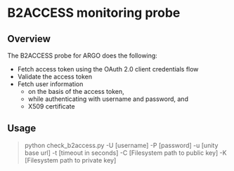 # B2ACCESS monitoring probe

## Overview
The B2ACCESS probe for ARGO does the following:

- Fetch access token using the OAuth 2.0 client credentials flow
- Validate the access token
- Fetch user information 
  - on the basis of the access token,
  - while authenticating with username and password, and
  - X509 certificate

## Usage

> python check_b2access.py -U [username] -P [password] -u [unity base url] -t [timeout in seconds] -C [Filesystem path to public key] -K [Filesystem path to private key]

